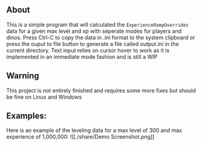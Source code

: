 ## About

This is a simple program that will calculated the `ExperienceRampOverrides` data for a given max level and xp with seperate modes for players and dinos. Press Ctrl-C to copy the data in .ini format to the system clipboard or press the ouput to file button to generate a file called output.ini in the current directory. Text input relies on cursor hover to work as it is implemented in an immediate mode fashion and is still a WIP

## Warning

This project is not entirely finished and requires some more fixes but should be fine on Linux and Windows

## Examples:
Here is an example of the leveling data for a max level of 300 and max experience of 1,000,000:
![[./share/Demo Screenshot.png]]

